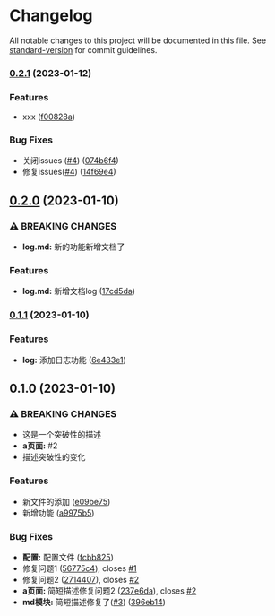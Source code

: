 # Changelog

All notable changes to this project will be documented in this file. See [standard-version](https://github.com/conventional-changelog/standard-version) for commit guidelines.

### [0.2.1](https://github.com/lvhao01/commitlint/compare/v0.2.0...v0.2.1) (2023-01-12)


### Features

* xxx ([f00828a](https://github.com/lvhao01/commitlint/commit/f00828a19cfbb791938f13748aede392586ee00a))


### Bug Fixes

* 关闭issues ([#4](https://github.com/lvhao01/commitlint/issues/4)) ([074b6f4](https://github.com/lvhao01/commitlint/commit/074b6f48e1632e0f8c14810857648ecc9e5e3e7d))
* 修复issues([#4](https://github.com/lvhao01/commitlint/issues/4)) ([14f69e4](https://github.com/lvhao01/commitlint/commit/14f69e4ec8c1ce3467ef8570a3f0fa0b414ef28b))

## [0.2.0](https://github.com/lvhao01/commitlint/compare/v0.1.1...v0.2.0) (2023-01-10)


### ⚠ BREAKING CHANGES

* **log.md:** 新的功能新增文档了

### Features

* **log.md:** 新增文档log ([17cd5da](https://github.com/lvhao01/commitlint/commit/17cd5dae7b03c2b8acb8f045f28df500aaa25c34))

### [0.1.1](https://github.com/lvhao01/commitlint/compare/v0.1.0...v0.1.1) (2023-01-10)


### Features

* **log:** 添加日志功能 ([6e433e1](https://github.com/lvhao01/commitlint/commit/6e433e10c80dc510d4034563785172c672f58b15))

## 0.1.0 (2023-01-10)


### ⚠ BREAKING CHANGES

* 这是一个突破性的描述
* **a页面:** #2
* 描述突破性的变化

### Features

* 新文件的添加 ([e09be75](https://github.com/lvhao01/commitlint/commit/e09be75f833101223d5bf47a50859f99c0dcc37a))
* 新增功能 ([a9975b5](https://github.com/lvhao01/commitlint/commit/a9975b5534c0014f5b963abcae2a3bce06973325))


### Bug Fixes

* **配置:** 配置文件 ([fcbb825](https://github.com/lvhao01/commitlint/commit/fcbb82581fe6de381ef9e9f4446b27bf6a3eddb7))
* 修复问题1 ([56775c4](https://github.com/lvhao01/commitlint/commit/56775c48dcf4451b517cb9707485b767f523f406)), closes [#1](https://github.com/lvhao01/commitlint/issues/1)
* 修复问题2 ([2714407](https://github.com/lvhao01/commitlint/commit/2714407b6177dc138d983ca940c619ccfcf1b986)), closes [#2](https://github.com/lvhao01/commitlint/issues/2)
* **a页面:** 简短描述修复问题2 ([237e6da](https://github.com/lvhao01/commitlint/commit/237e6da90d50751de671f0f8e740a3a3e4dce098)), closes [#2](https://github.com/lvhao01/commitlint/issues/2)
* **md模块:** 简短描述修复了([#3](https://github.com/lvhao01/commitlint/issues/3)) ([396eb14](https://github.com/lvhao01/commitlint/commit/396eb14d2b863eb7b263397ee4465f3929e3940a))

